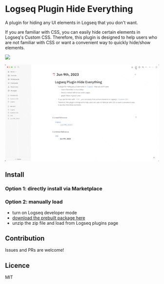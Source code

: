 # Logseq Plugin Hide Everything

A plugin for hiding any UI elements in Logseq that you don't want.

If you are familiar with CSS, you can easily hide certain elements in Logseq's Custom CSS. Therefore, this plugin is designed to help users who are not familiar with CSS or want a convenient way to quickly hide/show elements.

<a href="https://www.buymeacoffee.com/yuexunjiang"><img src="https://img.buymeacoffee.com/button-api/?text=Buy me a coffee&emoji=&slug=yuexunjiang&button_colour=FFDD00&font_colour=000000&font_family=Comic&outline_colour=000000&coffee_colour=ffffff" /></a>

![](./screenshot.gif)

## Install

### Option 1: directly install via Marketplace

### Option 2: manually load

- turn on Logseq developer mode
- [download the prebuilt package here](https://github.com/ahonn/logseq-plugin-hide-everything/releases)
- unzip the zip file and load from Logseq plugins page

## Contribution

Issues and PRs are welcome!

## Licence

MIT
